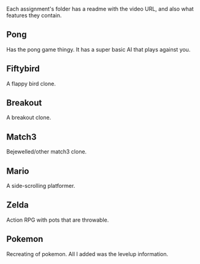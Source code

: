 Each assignment's folder has a readme with the video URL, and also what features they contain.

## Pong
Has the pong game thingy. It has a super basic AI that plays against you.

## Fiftybird
A flappy bird clone.

## Breakout
A breakout clone.

## Match3
Bejewelled/other match3 clone.

## Mario
A side-scrolling platformer.

## Zelda
 Action RPG with pots that are throwable.

## Pokemon
Recreating of pokemon. All I added was the levelup information.
